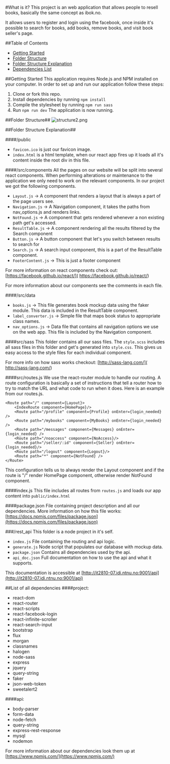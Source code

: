 #What is it?
This project is an web application that allows people to resell books, basically the same concept as ibok.no.

It allows users to register and login using the facebook, once inside it's possible to search for books, add books, remove books, and visit book seller's page. 

##Table of Contents
* [Getting Started](https://bitbucket.org/trondaal/it2810-07-oppgave-3/overview#markdown-header-getting-started)
* [Folder Structure](https://bitbucket.org/trondaal/it2810-07-oppgave-3/overview#markdown-header-folder-structure)
* [Folder Structure Explanation](https://bitbucket.org/trondaal/it2810-07-oppgave-3/overview#markdown-header-folder-structure-explanation)
* [Dependencies List](https://bitbucket.org/trondaal/it2810-07-oppgave-3/overview#markdown-header-list-of-all-dependencies)

##Getting Started
This application requires Node.js and NPM installed on your computer.
In order to set up and run our application follow these steps:

 1. Clone or fork this repo.
 2. Install dependencies by running ```npm install```
 3. Compile the stylesheet by running ```npm run sass```
 4. Run ```npm run dev``` The application is now running.


##Folder Structure##
![structure2.png](https://bitbucket.org/repo/6bKr4j/images/462258600-structure2.png)

##Folder Structure Explanation##

####/public
* ```favicon.ico``` is just our favicon image.
* ```index.html``` is a html template, when our react app fires up it loads all it's content inside the root div in this file.

####/src/components
All the pages on our website will be split into several react components.
When performing alterations or maintenance to the application we only need to work on the relevant components.
In our project we got the following components.

* ```Layout.js``` -> A component that renders a layout that is always a part of the page users see.
* ```Navigation.js``` -> A Navigation component, it takes the paths from nav_options.js and renders links.
* ```NotFound.js``` -> A component that gets rendered whenever a non existing path get's accessed.
* ```ResultTable.js``` -> A component rendering all the results filtered by the Search component
* ```Button.js``` ->  A button component that let's you switch between results to search for
* ```Search.js``` -> A search input component, this is a part of the ResultTable component.
* ```FooterContent.js``` ->  This is just a footer component

For more information on react components check out: [https://facebook.github.io/react/]( https://facebook.github.io/react/)

For more information about our components see the comments in each file.

####/src/data
* ```books.js``` -> This file generates book mockup data using the faker module. This data is included in the ResultTable component.
* ```label_converter.js``` -> Simple file that maps book status to appropriate class names.
* ```nav_options.js``` -> Data file that contains all navigation options we use on the web app. This file is included by the Navigation component.

####src/sass
This folder contains all our sass files.
The ```style.scss``` includes all sass files in this folder and get's generated into ```style.css```. This gives us easy access to the style files for each individual component.

For more info on how sass works checkout: [http://sass-lang.com/]( http://sass-lang.com/)

####src/routes.js
We use the react-router module to handle our routing. A route configuration is basically a set of instructions that tell a router how to try to match the URL and what code to run when it does. Here is an example from our routes.js.

```
<Route path="/" component={Layout}>
    <IndexRoute component={HomePage}/>
    <Route path="/profile" component={Profile} onEnter={login_needed} />
    <Route path="/mybooks" component={MyBooks} onEnter={login_needed} />
    <Route path="/messages" component={Messages} onEnter={login_needed} />
    <Route path="/noaccess" component={NoAccess}/>
    <Route path="/seller/:id" component={Seller} onEnter={login_needed}/>
    <Route path="/logout" component={Logout}/>
    <Route path="*" component={NotFound} />
</Route>
```
This configuration tells us to always render the Layout component and if the route is "/" render HomePage component, otherwise render NotFound component.

####index.js
This file includes all routes from ```routes.js``` and loads our app content into ```public/index.html```


####package.json
File containing project description and all our dependencies.
More information on how this file works: [https://docs.npmjs.com/files/package.json](https://docs.npmjs.com/files/package.json)

###/rest_api  This folder is a node project in it's self.
* ```index.js``` File containing the routing and api logic.
* ```generate.js``` Node script that populates our database with mockup data.
* ```package.json``` Contains all dependencies used by the api.
* ```api_doc.json``` Full documentation on how to use the api and what it supports.

This documentation is accessible at [http://it2810-07.idi.ntnu.no:9001/api](http://it2810-07.idi.ntnu.no:9001/api)


##List of all dependencies
####project:

* react-dom
* react-router
* react-scripts
* react-facebook-login
* react-infinite-scroller
* react-search-input
* bootstrap
* flux 
* morgan 
* classnames 
* halogen 
* node-sass 
* express 
* jquery 
* query-string 
* faker
* json-web-token 
* sweetalert2

####api:

* body-parser
* form-data
* node-fetch
* query-string
* express-rest-response
* mysql
* nodemon

For more information about our dependencies look them up at  [https://www.npmjs.com/](https://www.npmjs.com/)